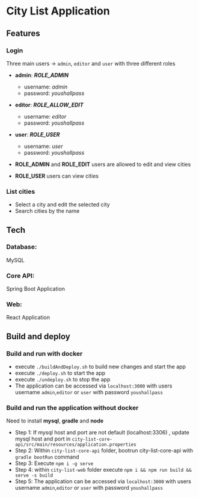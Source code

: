 # City List Application

## Features
### Login
Three main users -> `admin`, `editor` and `user` with three different roles

- **admin**: **_ROLE_ADMIN_**
  - username: _admin_
  - password: _youshallpass_

- **editor**: **_ROLE_ALLOW_EDIT_**
  - username: _editor_
  - password: _youshallpass_

- **user**: **_ROLE_USER_**
  - username: _user_
  - password: _youshallpass_


- **ROLE_ADMIN** and **ROLE_EDIT** users are allowed to edit and view cities
- **ROLE_USER** users can view cities


### List cities
- Select a city and edit the selected city
- Search cities by the name


## Tech
### Database:
MySQL

### Core API:
Spring Boot Application

### Web:
React Application

## Build and deploy
### Build and run with docker
- execute ```./buildAndDeploy.sh``` to build new changes and start the app
- execute ```./deploy.sh``` to start the app
- execute ```./undeploy.sh``` to stop the app
- The application can be accessed via `localhost:3000` with users username `admin`,`editor` or `user` with password `youshallpass`

### Build and run the application without docker
Need to install **mysql**, **gradle** and **node**
- Step 1: If mysql host and port are not default (localhost:3306) , update mysql host and port in `city-list-core-api/src/main/resources/application.properties`
- Step 2: Within `city-list-core-api` folder, bootrun city-list-core-api with ```gradle bootRun``` command
- Step 3: Execute ```npm i -g serve```
- Step 4: within `city-list-web` folder execute ```npm i && npm run build && serve -s build```
- Step 5: The application can be accessed via `localhost:3000` with users username `admin`,`editor` or `user` with password `youshallpass`
